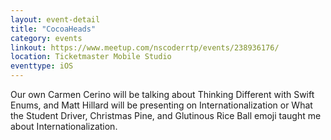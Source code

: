 ```yaml
---
layout: event-detail
title: "CocoaHeads"
category: events
linkout: https://www.meetup.com/nscoderrtp/events/238936176/
location: Ticketmaster Mobile Studio
eventtype: iOS
---
```

Our own Carmen Cerino will be talking about Thinking Different with Swift Enums, and Matt Hillard will be presenting on Internationalization or What the Student Driver, Christmas Pine, and Glutinous Rice Ball emoji taught me about Internationalization.
